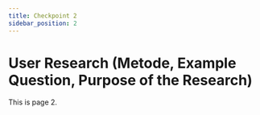 ```yaml
---
title: Checkpoint 2
sidebar_position: 2
---
```


# User Research (Metode, Example Question, Purpose of the Research)

This is page 2.